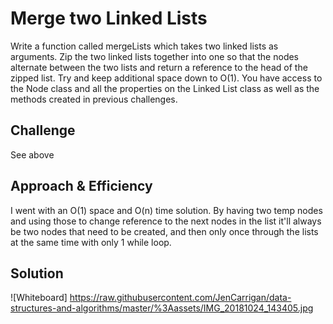 # Merge two Linked Lists
Write a function called mergeLists which takes two linked lists as arguments. Zip the two linked lists together into one so that the nodes alternate between the two lists and return a reference to the head of the zipped list. Try and keep additional space down to O(1). You have access to the Node class and all the properties on the Linked List class as well as the methods created in previous challenges.

## Challenge
See above

## Approach & Efficiency
I went with an O(1) space and O(n) time solution. By having two temp nodes and using those to change reference to the next nodes in the list it'll always be two nodes that need to be created, and then only once through the lists at the same time with only 1 while loop.

## Solution
![Whiteboard] https://raw.githubusercontent.com/JenCarrigan/data-structures-and-algorithms/master/%3Aassets/IMG_20181024_143405.jpg